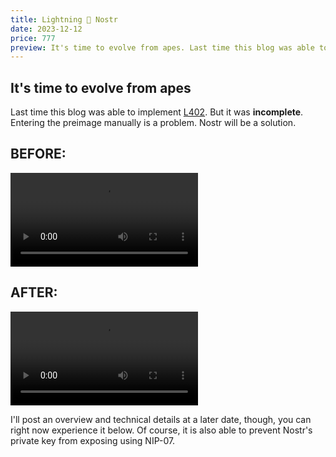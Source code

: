 ```yaml
---
title: Lightning 🤝 Nostr
date: 2023-12-12
price: 777
preview: It's time to evolve from apes. Last time this blog was able to implement [L402](https://github.com/lightning/blips/pull/26). But it was incomplete. Entering the preimage manually was a problem. Nostr is a solution.
---
```


## It's time to evolve from apes

Last time this blog was able to implement [L402](https://github.com/lightning/blips/pull/26). But it was **incomplete**.
Entering the preimage manually is a problem. Nostr will be a solution.

## BEFORE:

![](./before.webm)

## AFTER:

![](./after.webm)

I'll post an overview and technical details at a later date, though, you can right now experience it below. Of course, it is also able to prevent Nostr's private key from exposing using NIP-07.

<hr class="l402" hidden>
